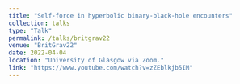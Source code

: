 ```yaml
---
title: "Self-force in hyperbolic binary-black-hole encounters"
collection: talks
type: "Talk"
permalink: /talks/britgrav22
venue: "BritGrav22"
date: 2022-04-04
location: "University of Glasgow via Zoom."
link: "https://www.youtube.com/watch?v=zZEblkjb5IM"
---
```


